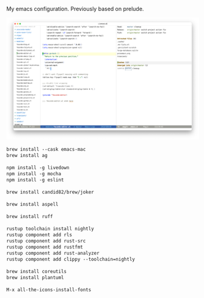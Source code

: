 My emacs configuration. Previously based on prelude.

![](emacs.png)

``` shell
brew install --cask emacs-mac
brew install ag

npm install -g livedown
npm install -g mocha
npm install -g eslint

brew install candid82/brew/joker

brew install aspell

brew install ruff

rustup toolchain install nightly
rustup component add rls
rustup component add rust-src
rustup component add rustfmt
rustup component add rust-analyzer
rustup component add clippy --toolchain=nightly

brew install coreutils
brew install plantuml

M-x all-the-icons-install-fonts
```
